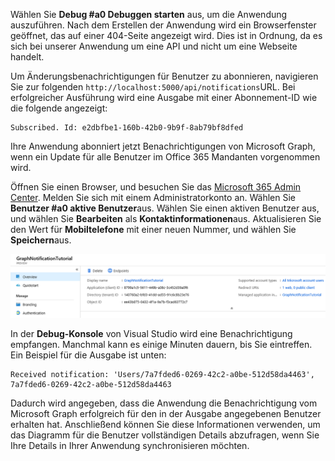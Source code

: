 <!-- markdownlint-disable MD002 MD041 -->

Wählen Sie **Debug #a0 Debuggen starten** aus, um die Anwendung auszuführen. Nach dem Erstellen der Anwendung wird ein Browserfenster geöffnet, das auf einer 404-Seite angezeigt wird. Dies ist in Ordnung, da es sich bei unserer Anwendung um eine API und nicht um eine Webseite handelt.

Um Änderungsbenachrichtigungen für Benutzer zu abonnieren, navigieren Sie zur folgenden `http://localhost:5000/api/notifications`URL. Bei erfolgreicher Ausführung wird eine Ausgabe mit einer Abonnement-ID wie die folgende angezeigt:

```shell
Subscribed. Id: e2dbfbe1-160b-42b0-9b9f-8ab79bf8dfed
```

Ihre Anwendung abonniert jetzt Benachrichtigungen von Microsoft Graph, wenn ein Update für alle Benutzer im Office 365 Mandanten vorgenommen wird.

Öffnen Sie einen Browser, und besuchen Sie das [Microsoft 365 Admin Center](https://admin.microsoft.com/AdminPortal). Melden Sie sich mit einem Administratorkonto an. Wählen Sie **Benutzer #a0 aktive Benutzer**aus. Wählen Sie einen aktiven Benutzer aus, und wählen Sie **Bearbeiten** als **Kontaktinformationen**aus. Aktualisieren Sie den Wert für **Mobiltelefone** mit einer neuen Nummer, und wählen Sie **Speichern**aus.

![Screenshot der Benutzer Details](./images/03.png)

In der **Debug-Konsole** von Visual Studio wird eine Benachrichtigung empfangen. Manchmal kann es einige Minuten dauern, bis Sie eintreffen. Ein Beispiel für die Ausgabe ist unten:

```shell
Received notification: 'Users/7a7fded6-0269-42c2-a0be-512d58da4463', 7a7fded6-0269-42c2-a0be-512d58da4463
```

Dadurch wird angegeben, dass die Anwendung die Benachrichtigung vom Microsoft Graph erfolgreich für den in der Ausgabe angegebenen Benutzer erhalten hat. Anschließend können Sie diese Informationen verwenden, um das Diagramm für die Benutzer vollständigen Details abzufragen, wenn Sie Ihre Details in Ihrer Anwendung synchronisieren möchten.
